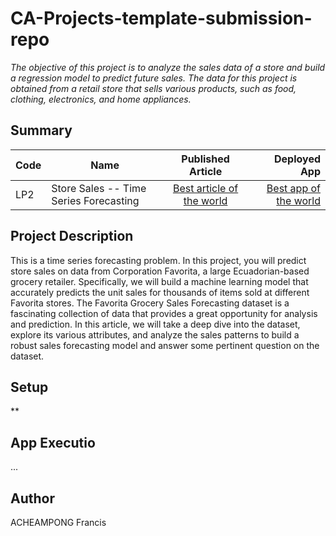 # CA-Projects-template-submission-repo
*The objective of this project is to analyze the sales data of a store and build a regression model to predict future sales. The data for this project is obtained from a retail store that sells various products, such as food, clothing, electronics, and home appliances.*

## Summary
| Code      | Name        | Published Article |  Deployed App |
|-----------|-------------|:-------------:|------:|
| LP2 | Store Sales -- Time Series Forecasting |  [Best article of the world](https://medium.com/@acheampongfrancis95/predictive-analytics-for-grocery-sales-forecasting-a-case-study-of-favorita-stores-b9c7e89549fe) | [Best app of the world](https://app.powerbi.com/groups/me/reports/edca594b-66bb-4578-b416-e93d01c74ddc/ReportSection) |

## Project Description
This is a time series forecasting problem. In this project, you will predict store sales on data from Corporation Favorita, a large Ecuadorian-based grocery retailer. 
Specifically, we will build a machine learning model that accurately predicts the unit sales for thousands of items sold at different Favorita stores.
The Favorita Grocery Sales Forecasting dataset is a fascinating collection of data that provides a great opportunity for analysis and prediction. In this article, we will take a deep dive into the dataset, explore its various attributes, and analyze the sales patterns to build a robust sales forecasting model and answer some pertinent question on the dataset.

## Setup
**

## App Executio
...

## Author
ACHEAMPONG Francis
